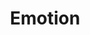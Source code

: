 ---
pid: LLP145
title: Emotion
location_transcription: Art Museum
zipcode: '19120'
outside_phl: 
neighborhood: Logan,Olney
age: '13'
age_range: 13-19
instagram: 
image_file_name: LLP_145.jpg
proposal_transcription: Love Each Other !! (words inside a heart shape)  I want this
  in an art museum to show the world, no matter what, you should love each other.
topic: Art,Love
topic_summary: 0, 0
type: Mural,Sculpture Statue,Plaque,Image
keywords_other: 
credit: Katherine Aguilar
image_labels: 
twitter: 
facebook: 
permalink: "/monuments/llp145/"
layout: item-page
---